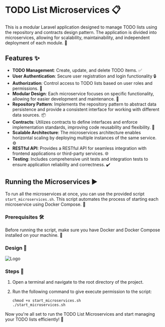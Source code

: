 

# TODO List Microservices 📋

This is a modular Laravel application designed to manage TODO lists using the repository and contracts design pattern. The application is divided into microservices, allowing for scalability, maintainability, and independent deployment of each module. 🚀

## Features ✨

- **TODO Management**: Create, update, and delete TODO items. ✅
- **User Authentication**: Secure user registration and login functionality 🔒
- **Authorization**: Control access to TODO lists based on user roles and permissions. 🔑
- **Modular Design**: Each microservice focuses on specific functionality, allowing for easier development and maintenance. 🧩
- **Repository Pattern**: Implements the repository pattern to abstract data persistence and provide a consistent interface for working with different data sources. 📦
- **Contracts**: Utilizes contracts to define interfaces and enforce implementation standards, improving code reusability and flexibility. 📝
- **Scalable Architecture**: The microservices architecture enables horizontal scaling by deploying multiple instances of the same service. ⚙️
- **RESTful API**: Provides a RESTful API for seamless integration with frontend applications or third-party services. 🌐
- **Testing**: Includes comprehensive unit tests and integration tests to ensure application reliability and correctness. ✔️

## Running the Microservices ▶️

To run all the microservices at once, you can use the provided script `start_microservices.sh`. This script automates the process of starting each microservice using Docker Compose. 🚀

### Prerequisites 🛠️

Before running the script, make sure you have Docker and Docker Compose installed on your machine. 🐳

### Design 🎨

![Logo](https://github.com/khalifa-dv/TodoMicroservices/blob/main/Docs/Design.png)

### Steps 📝

1. Open a terminal and navigate to the root directory of the project.
2. Run the following command to give execute permission to the script:

   ```
   chmod +x start_microservices.sh
   ./start_microservices.sh
   ```

Now you're all set to run the TODO List Microservices and start managing your TODO lists efficiently! 🎉